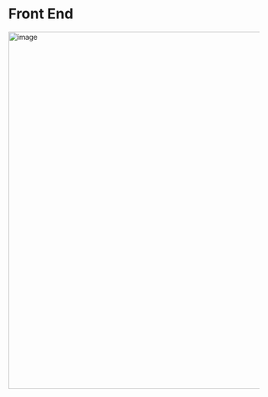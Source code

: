 # Front End

<img width="717" alt="image" src="https://user-images.githubusercontent.com/1271197/219127692-e696f6be-0640-4bd5-8c57-84aac63891a5.png">
